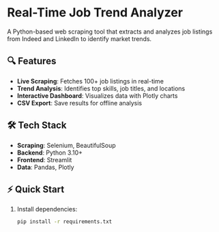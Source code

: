 #  Real-Time Job Trend Analyzer

A Python-based web scraping tool that extracts and analyzes job listings from Indeed and LinkedIn to identify market trends.

## 🔍 Features
- **Live Scraping**: Fetches 100+ job listings in real-time
- **Trend Analysis**: Identifies top skills, job titles, and locations
- **Interactive Dashboard**: Visualizes data with Plotly charts
- **CSV Export**: Save results for offline analysis

## 🛠️ Tech Stack
- **Scraping**: Selenium, BeautifulSoup
- **Backend**: Python 3.10+
- **Frontend**: Streamlit
- **Data**: Pandas, Plotly

## ⚡ Quick Start
1. Install dependencies:
   ```bash
   pip install -r requirements.txt
